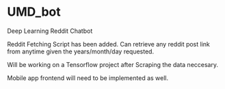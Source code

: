 # UMD_bot
Deep Learning Reddit Chatbot

Reddit Fetching Script has been added. Can retrieve any reddit post link from anytime given the years/month/day requested.

Will be working on a Tensorflow project after Scraping the data neccesary.

Mobile app frontend will need to be implemented as well.
